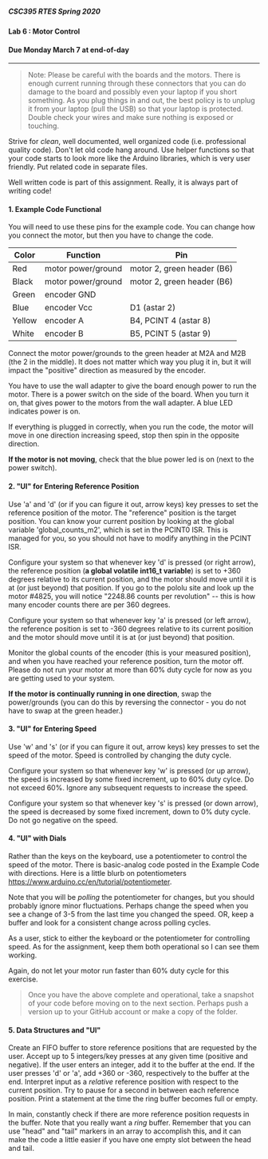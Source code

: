 ##### CSC395 RTES Spring 2020

#### Lab 6 : Motor Control
#### Due Monday March 7 at end-of-day

<hr>

> Note: Please be careful with the boards and the motors. There is enough current running through these connectors that you can do damage to the board and possibly even your laptop if you short something. As you plug things in and out, the best policy is to unplug it from your laptop (pull the USB) so that your laptop is protected. Double check your wires and make sure nothing is exposed or touching.

Strive for _clean_, well documented, well organized code (i.e. professional quality code). Don't let old code hang around. Use helper functions so that your code starts to look more like the Arduino libraries, which is very user friendly. Put related code in separate files.

Well written code is part of this assignment. Really, it is always part of writing code!

#### 1. Example Code Functional

You will need to use these pins for the example code. You can change how you connect the motor, but then you have to change the code.

|Color | Function| Pin |
|-----|-----|-----|
| Red | motor power/ground | motor 2, green header (B6) |
| Black | motor power/ground | motor 2, green header (B6)
| Green | encoder GND | |
| Blue | encoder Vcc | D1 (astar 2) |
| Yellow | encoder A | B4, PCINT 4 (astar 8) |
| White | encoder B  | B5, PCINT 5 (astar 9) |

Connect the motor power/grounds to the green header at M2A and M2B (the 2 in the middle). It does not matter which way you plug it in, but it will impact the "positive" direction as measured by the encoder.

You have to use the wall adapter to give the board enough power to run the motor. There is a power switch on the side of the board. When you turn it on, that gives power to the motors from the wall adapter. A blue LED indicates power is on.

If everything is plugged in correctly, when you run the code, the motor will move in one direction increasing speed, stop then spin in the opposite direction.

__If the motor is not moving__, check that the blue power led is on (next to the power switch).

#### 2. "UI" for Entering Reference Position

Use 'a' and 'd' (or if you can figure it out, arrow keys) key presses to set the reference position of the motor. The "reference" position is the target position. You can know your current position by looking at the global variable 'global_counts_m2', which is set in the PCINT0 ISR. This is managed for you, so you should not have to modify anything in the PCINT ISR.  

Configure your system so that whenever key 'd' is pressed (or right arrow), the reference position (__a global volatile int16_t variable__) is set to +360 degrees relative to its current position, and the motor should move until it is at (or just beyond) that position. If you go to the pololu site and look up the motor #4825, you will notice "2248.86 counts per revolution" -- this is how many encoder counts there are per 360 degrees.

Configure your system so that whenever key 'a' is pressed (or left arrow), the reference position is set to -360 degrees relative to its current position and the motor should move until it is at (or just beyond) that position.

Monitor the global counts of the encoder (this is your measured position), and when you have reached your reference position, turn the motor off. Please do not run your motor at more than 60% duty cycle for now as you are getting used to your system.

__If the motor is continually running in one direction__, swap the power/grounds (you can do this by reversing the connector - you do not have to swap at the green header.)

#### 3. "UI" for Entering Speed

Use 'w' and 's' (or if you can figure it out, arrow keys) key presses to set the speed of the motor. Speed is controlled by changing the duty cycle.

Configure your system so that whenever key 'w' is pressed (or up arrow), the speed is increased by some fixed increment, up to 60% duty cylce. Do not exceed 60%. Ignore any subsequent requests to increase the speed.

Configure your system so that whenever key 's' is pressed (or down arrow), the speed is decreased by some fixed increment, down to 0% duty cycle. Do not go negative on the speed.


#### 4. "UI" with Dials

Rather than the keys on the keyboard, use a potentiometer to control the speed of the motor. There is basic-analog code posted in the Example Code with directions. Here is a little blurb on potentiometers https://www.arduino.cc/en/tutorial/potentiometer.

Note that you will be _polling_ the potentiometer for changes, but you should probably ignore minor fluctuations. Perhaps change the speed when you see a change of 3-5 from the last time you changed the speed. OR, keep a buffer and look for a consistent change across polling cycles.

As a user, stick to either the keyboard or the potentiometer for controlling speed. As for the assignment, keep them both operational so I can see them working.

Again, do not let your motor run faster than 60% duty cycle for this exercise.

> Once you have the above complete and operational, take a snapshot of your code before moving on to the next section. Perhaps push a version up to your GitHub account or make a copy of the folder.

#### 5. Data Structures and "UI"

Create an FIFO buffer to store reference positions that are requested by the user. Accept up to 5 integers/key presses at any given time (positive and negative). If the user enters an integer, add it to the buffer at the end. If the user presses 'd' or 'a', add +360 or -360, respectively to the buffer at the end. Interpret input as a *relative* reference position with respect to the current position. Try to pause for a second in between each reference position. Print a statement at the time the ring buffer becomes full or empty.

In main, constantly check if there are more reference position requests in the buffer. Note that you really want a _ring_ buffer. Remember that you can use "head" and "tail" markers in an array to accomplish this, and it can make the code a little easier if you have one empty slot between the head and tail.
